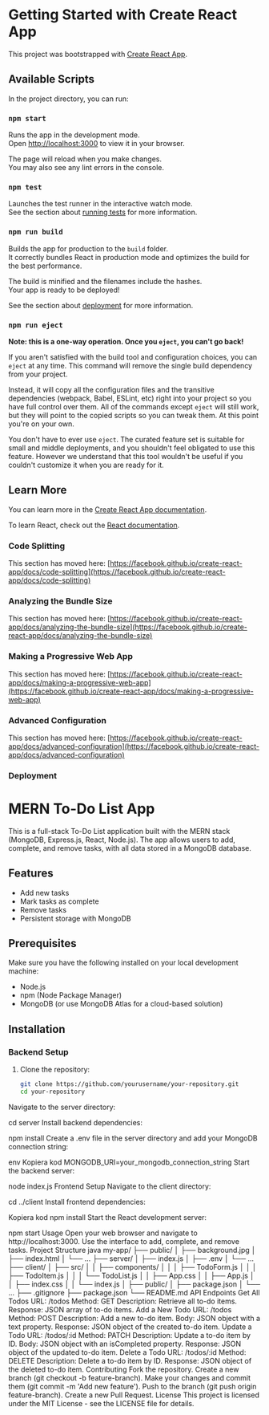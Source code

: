 # Getting Started with Create React App

This project was bootstrapped with [Create React App](https://github.com/facebook/create-react-app).

## Available Scripts

In the project directory, you can run:

### `npm start`

Runs the app in the development mode.\
Open [http://localhost:3000](http://localhost:3000) to view it in your browser.

The page will reload when you make changes.\
You may also see any lint errors in the console.

### `npm test`

Launches the test runner in the interactive watch mode.\
See the section about [running tests](https://facebook.github.io/create-react-app/docs/running-tests) for more information.

### `npm run build`

Builds the app for production to the `build` folder.\
It correctly bundles React in production mode and optimizes the build for the best performance.

The build is minified and the filenames include the hashes.\
Your app is ready to be deployed!

See the section about [deployment](https://facebook.github.io/create-react-app/docs/deployment) for more information.

### `npm run eject`

**Note: this is a one-way operation. Once you `eject`, you can't go back!**

If you aren't satisfied with the build tool and configuration choices, you can `eject` at any time. This command will remove the single build dependency from your project.

Instead, it will copy all the configuration files and the transitive dependencies (webpack, Babel, ESLint, etc) right into your project so you have full control over them. All of the commands except `eject` will still work, but they will point to the copied scripts so you can tweak them. At this point you're on your own.

You don't have to ever use `eject`. The curated feature set is suitable for small and middle deployments, and you shouldn't feel obligated to use this feature. However we understand that this tool wouldn't be useful if you couldn't customize it when you are ready for it.

## Learn More

You can learn more in the [Create React App documentation](https://facebook.github.io/create-react-app/docs/getting-started).

To learn React, check out the [React documentation](https://reactjs.org/).

### Code Splitting

This section has moved here: [https://facebook.github.io/create-react-app/docs/code-splitting](https://facebook.github.io/create-react-app/docs/code-splitting)

### Analyzing the Bundle Size

This section has moved here: [https://facebook.github.io/create-react-app/docs/analyzing-the-bundle-size](https://facebook.github.io/create-react-app/docs/analyzing-the-bundle-size)

### Making a Progressive Web App

This section has moved here: [https://facebook.github.io/create-react-app/docs/making-a-progressive-web-app](https://facebook.github.io/create-react-app/docs/making-a-progressive-web-app)

### Advanced Configuration

This section has moved here: [https://facebook.github.io/create-react-app/docs/advanced-configuration](https://facebook.github.io/create-react-app/docs/advanced-configuration)

### Deployment

# MERN To-Do List App

This is a full-stack To-Do List application built with the MERN stack (MongoDB, Express.js, React, Node.js). The app allows users to add, complete, and remove tasks, with all data stored in a MongoDB database.

## Features

- Add new tasks
- Mark tasks as complete
- Remove tasks
- Persistent storage with MongoDB

## Prerequisites

Make sure you have the following installed on your local development machine:

- Node.js
- npm (Node Package Manager)
- MongoDB (or use MongoDB Atlas for a cloud-based solution)

## Installation

### Backend Setup

1. Clone the repository:
   ```sh
   git clone https://github.com/yourusername/your-repository.git
   cd your-repository
Navigate to the server directory:


cd server
Install backend dependencies:


npm install
Create a .env file in the server directory and add your MongoDB connection string:

env
Kopiera kod
MONGODB_URI=your_mongodb_connection_string
Start the backend server:


node index.js
Frontend Setup
Navigate to the client directory:



cd ../client
Install frontend dependencies:


Kopiera kod
npm install
Start the React development server:


npm start
Usage
Open your web browser and navigate to http://localhost:3000.
Use the interface to add, complete, and remove tasks.
Project Structure
java
my-app/
├── public/
│   ├── background.jpg
│   ├── index.html
│   └── ...
├── server/
│   ├── index.js
│   ├── .env
│   └── ...
├── client/
│   ├── src/
│   │   ├── components/
│   │   │   ├── TodoForm.js
│   │   │   ├── TodoItem.js
│   │   │   └── TodoList.js
│   │   ├── App.css
│   │   ├── App.js
│   │   ├── index.css
│   │   └── index.js
│   ├── public/
│   ├── package.json
│   └── ...
├── .gitignore
├── package.json
└── README.md
API Endpoints
Get All Todos
URL: /todos
Method: GET
Description: Retrieve all to-do items.
Response: JSON array of to-do items.
Add a New Todo
URL: /todos
Method: POST
Description: Add a new to-do item.
Body: JSON object with a text property.
Response: JSON object of the created to-do item.
Update a Todo
URL: /todos/:id
Method: PATCH
Description: Update a to-do item by ID.
Body: JSON object with an isCompleted property.
Response: JSON object of the updated to-do item.
Delete a Todo
URL: /todos/:id
Method: DELETE
Description: Delete a to-do item by ID.
Response: JSON object of the deleted to-do item.
Contributing
Fork the repository.
Create a new branch (git checkout -b feature-branch).
Make your changes and commit them (git commit -m 'Add new feature').
Push to the branch (git push origin feature-branch).
Create a new Pull Request.
License
This project is licensed under the MIT License - see the LICENSE file for details.

